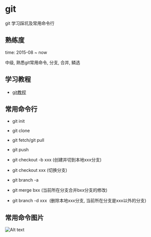 # git
git 学习踩坑及常用命令行

## 熟练度

time: 2015-08 ~ now

中级, 熟悉git常用命令, 分支, 合并, 鳞选

## 学习教程

* [git教程](https://www.liaoxuefeng.com/wiki/0013739516305929606dd18361248578c67b8067c8c017b000)

## 常用命令行

* git init

* git clone 

* git fetch/git pull

* git push

* git checkout -b xxx (创建并切到本地xxx分支)   

* git checkout xxx (切换分支)

* git branch -a

* git merge bxx (当前所在分支合并bxx分支的修改)

* git branch -d xxx  (删除本地xxx分支, 当前所在分支是xxx以外的分支)

## 常用命令图片

![Alt text](https://github.com/UC10D/git/master/image/command-line.png)
